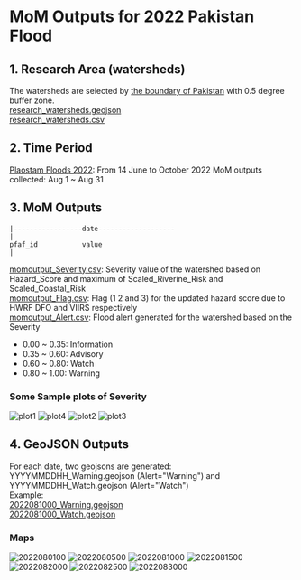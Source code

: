 # MoM Outputs for 2022 Pakistan Flood
## 1. Research Area (watersheds)
The watersheds are selected by [the boundary of Pakistan](../Pakistan_boundary.geojson) with 0.5 degree buffer zone.  
[research_watersheds.geojson](research_watersheds.geojson)  
[research_watersheds.csv](research_watersheds.csv)
## 2. Time Period 
[Plaostam Floods 2022](https://en.wikipedia.org/wiki/2022_Pakistan_floods): From 14 June to October 2022
MoM outputs collected: Aug 1 ~ Aug 31
## 3. MoM Outputs

```
|-----------------date-------------------
|
pfaf_id           value
|
```
[momoutput_Severity.csv](momoutput_Severity.csv): Severity value of the watershed based on Hazard_Score and maximum of Scaled_Riverine_Risk and Scaled_Coastal_Risk    
[momoutput_Flag.csv](momoutput_Flag.csv): Flag (1 2 and 3) for the updated hazard score due to HWRF DFO and VIIRS respectively   
[momoutput_Alert.csv](momoutput_Alert.csv): Flood alert generated for the watershed based on the Severity 
* 0.00 ~ 0.35: Information
* 0.35 ~ 0.60: Advisory
* 0.60 ~ 0.80: Watch
* 0.80 ~ 1.00: Warning 
### Some Sample plots of Severity
![plot1](https://user-images.githubusercontent.com/6643873/219760667-bc9944a9-a357-4bfb-b1e3-58ca77205d78.png)
![plot4](https://user-images.githubusercontent.com/6643873/219760748-edd4b7d2-6f73-43bb-bc35-8bee4e1d8013.png)
![plot2](https://user-images.githubusercontent.com/6643873/219760909-c2f90f15-c845-496f-8c06-aeb5b682dd2d.png)
![plot3](https://user-images.githubusercontent.com/6643873/219760952-4f0bcff3-291b-483e-a47e-445502b86280.png)

## 4. GeoJSON Outputs
For each date, two geojsons are generated: YYYYMMDDHH_Warning.geojson (Alert="Warning") and YYYYMMDDHH_Watch.geojson (Alert="Watch")  
Example:  
[2022081000_Warning.geojson](geojson/2022081000_Warning.geojson)  
[2022081000_Watch.geojson](geojson/2022081000_Watch.geojson) 
### Maps
![2022080100](https://user-images.githubusercontent.com/6643873/221443130-f460e4b6-dd24-423e-920c-4614eea1de2b.png)
![2022080500](https://user-images.githubusercontent.com/6643873/221443133-41e07db3-50d8-4c8a-996f-cdafe4de0fe6.png)
![2022081000](https://user-images.githubusercontent.com/6643873/221443134-7bf1e532-7c84-4ca3-8911-9b5415cff191.png)
![2022081500](https://user-images.githubusercontent.com/6643873/221443135-cc4f4e4b-b911-4291-b336-67d30cda2731.png)
![2022082000](https://user-images.githubusercontent.com/6643873/221443137-dfc1d7f0-73bd-4831-a468-3d994e530458.png)
![2022082500](https://user-images.githubusercontent.com/6643873/221443138-f43a4721-f2a6-4e4a-a43a-701b92c79263.png)
![2022083000](https://user-images.githubusercontent.com/6643873/221443140-34969fc8-2e24-4d24-a132-aea6b5455567.png)

